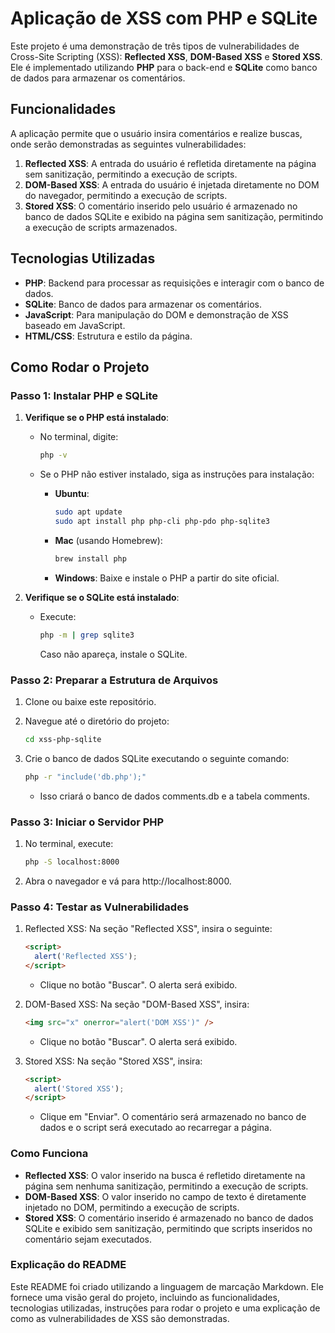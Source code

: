 # Aplicação de XSS com PHP e SQLite

Este projeto é uma demonstração de três tipos de vulnerabilidades de Cross-Site Scripting (XSS): **Reflected XSS**, **DOM-Based XSS** e **Stored XSS**. Ele é implementado utilizando **PHP** para o back-end e **SQLite** como banco de dados para armazenar os comentários.

## Funcionalidades

A aplicação permite que o usuário insira comentários e realize buscas, onde serão demonstradas as seguintes vulnerabilidades:

1. **Reflected XSS**: A entrada do usuário é refletida diretamente na página sem sanitização, permitindo a execução de scripts.
2. **DOM-Based XSS**: A entrada do usuário é injetada diretamente no DOM do navegador, permitindo a execução de scripts.
3. **Stored XSS**: O comentário inserido pelo usuário é armazenado no banco de dados SQLite e exibido na página sem sanitização, permitindo a execução de scripts armazenados.

## Tecnologias Utilizadas

- **PHP**: Backend para processar as requisições e interagir com o banco de dados.
- **SQLite**: Banco de dados para armazenar os comentários.
- **JavaScript**: Para manipulação do DOM e demonstração de XSS baseado em JavaScript.
- **HTML/CSS**: Estrutura e estilo da página.

## Como Rodar o Projeto

### Passo 1: Instalar PHP e SQLite

1. **Verifique se o PHP está instalado**:

   - No terminal, digite:
     ```bash
     php -v
     ```
   - Se o PHP não estiver instalado, siga as instruções para instalação:

     - **Ubuntu**:

       ```bash
       sudo apt update
       sudo apt install php php-cli php-pdo php-sqlite3
       ```

     - **Mac** (usando Homebrew):

       ```bash
       brew install php
       ```

     - **Windows**: Baixe e instale o PHP a partir do site oficial.

2. **Verifique se o SQLite está instalado**:

   - Execute:

     ```bash
     php -m | grep sqlite3
     ```

     Caso não apareça, instale o SQLite.

### Passo 2: Preparar a Estrutura de Arquivos

1. Clone ou baixe este repositório.

2. Navegue até o diretório do projeto:

   ```bash
   cd xss-php-sqlite
   ```

3. Crie o banco de dados SQLite executando o seguinte comando:

   ```bash
   php -r "include('db.php');"
   ```

   - Isso criará o banco de dados comments.db e a tabela comments.

### Passo 3: Iniciar o Servidor PHP

1. No terminal, execute:

   ```bash
   php -S localhost:8000
   ```

2. Abra o navegador e vá para http://localhost:8000.

### Passo 4: Testar as Vulnerabilidades

1. Reflected XSS:
   Na seção "Reflected XSS", insira o seguinte:

   ```html
   <script>
     alert('Reflected XSS');
   </script>
   ```

   - Clique no botão "Buscar". O alerta será exibido.

2. DOM-Based XSS:
   Na seção "DOM-Based XSS", insira:

   ```html
   <img src="x" onerror="alert('DOM XSS')" />
   ```

   - Clique no botão "Buscar". O alerta será exibido.

3. Stored XSS:
   Na seção "Stored XSS", insira:

   ```html
   <script>
     alert('Stored XSS');
   </script>
   ```

   - Clique em "Enviar". O comentário será armazenado no banco de dados e o script será executado ao recarregar a página.

### Como Funciona

- **Reflected XSS**: O valor inserido na busca é refletido diretamente na página sem nenhuma sanitização, permitindo a execução de scripts.
- **DOM-Based XSS**: O valor inserido no campo de texto é diretamente injetado no DOM, permitindo a execução de scripts.
- **Stored XSS**: O comentário inserido é armazenado no banco de dados SQLite e exibido sem sanitização, permitindo que scripts inseridos no comentário sejam executados.

### Explicação do README

Este README foi criado utilizando a linguagem de marcação Markdown. Ele fornece uma visão geral do projeto, incluindo as funcionalidades, tecnologias utilizadas, instruções para rodar o projeto e uma explicação de como as vulnerabilidades de XSS são demonstradas.
